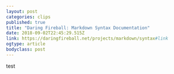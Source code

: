 ```yaml
---
layout: post 
categories: clips 
published: true 
title: "Daring Fireball: Markdown Syntax Documentation" 
date: 2018-09-02T22:45:29.515Z 
link: https://daringfireball.net/projects/markdown/syntax#link 
ogtype: article 
bodyclass: post 
---
```


test